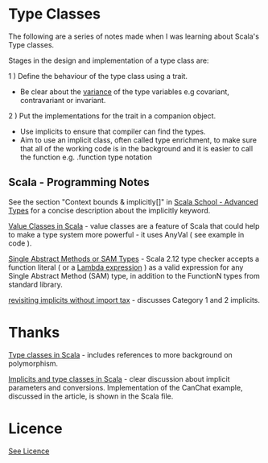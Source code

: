 # Type Classes

The following are a series of notes made when I was learning about Scala's Type classes.


Stages in the design and implementation of a type class are:

1 ) Define the behaviour of the type class using a trait.

- Be clear about the [variance](https://twitter.github.io/scala_school/type-basics.html#variance) of the type variables e.g covariant, contravariant or invariant.

2 ) Put the implementations for the trait in a companion object.

- Use implicits to ensure that compiler can find the types.
- Aim to use an implicit class, often called type enrichment, to make sure that all of the working code is in the background and it is easier to call the function e.g. .function type notation

## Scala - Programming Notes

See the section "Context bounds & implicitly[]" in [Scala School - Advanced Types](https://twitter.github.io/scala_school/advanced-types.html) for a concise description about the implicitly keyword.

[Value Classes in Scala](https://ivanyu.me/blog/2014/12/14/value-classes-in-scala/) - value classes are a  feature of Scala that could help to make a type system more powerful - it uses AnyVal ( see example in code ).

[Single Abstract Methods or SAM Types](http://www.scala-lang.org/news/2.12.0/#lambda-syntax-for-sam-types) - Scala 2.12 type checker accepts a function literal ( or a [Lambda expression](http://michaelpnash.github.io/scala-lambdas/) ) as a valid expression for any Single Abstract Method (SAM) type, in addition to the FunctionN types from standard library.

[revisiting implicits without import tax](http://eed3si9n.com/revisiting-implicits-without-import-tax) - discusses Category 1 and 2 implicits.

# Thanks

[Type classes in Scala](https://blog.scalac.io/2017/04/19/typeclasses-in-scala.html) -     includes references to more background on polymorphism.

[Implicits and type classes in Scala](https://www.theguardian.com/info/developer-blog/2016/dec/22/parental-advisory-implicit-content) - clear discussion about implicit parameters and conversions. Implementation of the CanChat example, discussed in the article, is shown in the Scala file.


# Licence

[See Licence](/LICENSE)
